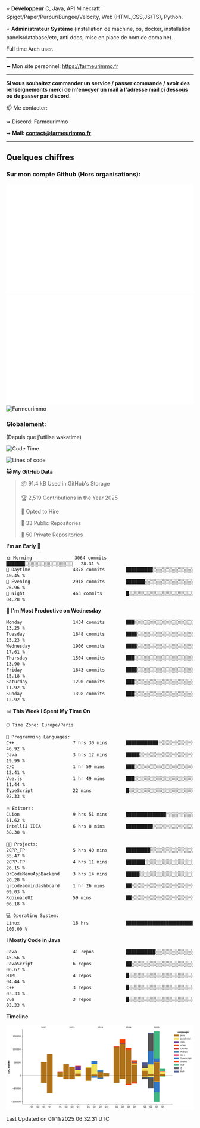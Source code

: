 ⭐ **Développeur** C, Java, API Minecraft : Spigot/Paper/Purpur/Bungee/Velocity, Web (HTML,CSS,JS/TS), Python.

⭐ **Administrateur Système** (installation de machine, os, docker, installation panels/database/etc, anti ddos, mise en place de nom de domaine).

Full time Arch user.

---

➥ Mon site personnel: https://farmeurimmo.fr

---

**Si vous souhaitez commander un service / passer commande / avoir des renseignements merci de m'envoyer un mail à l'adresse mail ci dessous ou de passer par discord.**

📫 Me contacter:
 
   ➥ Discord: Farmeurimmo
   
   ➥ **Mail: contact@farmeurimmo.fr**

---
## Quelques chiffres

### Sur mon compte Github (Hors organisations):

<a href="https://github.com/Farmeurimmo/github-stats">
<img src="https://github.com/Farmeurimmo/github-stats/blob/master/generated/overview.svg#gh-dark-mode-only" />
<img src="https://github.com/Farmeurimmo/github-stats/blob/master/generated/languages.svg#gh-dark-mode-only" />
</a>

<img src="https://komarev.com/ghpvc/?username=Farmeurimmo" alt="Farmeurimmo" />

### Globalement:

(Depuis que j'utilise wakatime)
<!--START_SECTION:waka-->
![Code Time](http://img.shields.io/badge/Code%20Time-2%2C542%20hrs%2056%20mins-blue)

![Lines of code](https://img.shields.io/badge/From%20Hello%20World%20I%27ve%20Written-1.2%20million%20lines%20of%20code-blue)

**🐱 My GitHub Data** 

> 📦 91.4 kB Used in GitHub's Storage 
 > 
> 🏆 2,519 Contributions in the Year 2025
 > 
> 💼 Opted to Hire
 > 
> 📜 33 Public Repositories 
 > 
> 🔑 50 Private Repositories 
 > 
**I'm an Early 🐤** 

```text
🌞 Morning                3064 commits        ███████░░░░░░░░░░░░░░░░░░   28.31 % 
🌆 Daytime                4378 commits        ██████████░░░░░░░░░░░░░░░   40.45 % 
🌃 Evening                2918 commits        ███████░░░░░░░░░░░░░░░░░░   26.96 % 
🌙 Night                  463 commits         █░░░░░░░░░░░░░░░░░░░░░░░░   04.28 % 
```
📅 **I'm Most Productive on Wednesday** 

```text
Monday                   1434 commits        ███░░░░░░░░░░░░░░░░░░░░░░   13.25 % 
Tuesday                  1648 commits        ████░░░░░░░░░░░░░░░░░░░░░   15.23 % 
Wednesday                1906 commits        ████░░░░░░░░░░░░░░░░░░░░░   17.61 % 
Thursday                 1504 commits        ███░░░░░░░░░░░░░░░░░░░░░░   13.90 % 
Friday                   1643 commits        ████░░░░░░░░░░░░░░░░░░░░░   15.18 % 
Saturday                 1290 commits        ███░░░░░░░░░░░░░░░░░░░░░░   11.92 % 
Sunday                   1398 commits        ███░░░░░░░░░░░░░░░░░░░░░░   12.92 % 
```


📊 **This Week I Spent My Time On** 

```text
🕑︎ Time Zone: Europe/Paris

💬 Programming Languages: 
C++                      7 hrs 30 mins       ████████████░░░░░░░░░░░░░   46.92 % 
Java                     3 hrs 12 mins       █████░░░░░░░░░░░░░░░░░░░░   19.99 % 
C/C                      1 hr 59 mins        ███░░░░░░░░░░░░░░░░░░░░░░   12.41 % 
Vue.js                   1 hr 49 mins        ███░░░░░░░░░░░░░░░░░░░░░░   11.44 % 
TypeScript               22 mins             █░░░░░░░░░░░░░░░░░░░░░░░░   02.33 % 

🔥 Editors: 
CLion                    9 hrs 51 mins       ███████████████░░░░░░░░░░   61.62 % 
IntelliJ IDEA            6 hrs 8 mins        ██████████░░░░░░░░░░░░░░░   38.38 % 

🐱‍💻 Projects: 
2CPP_TP                  5 hrs 40 mins       █████████░░░░░░░░░░░░░░░░   35.47 % 
2CPP-TP                  4 hrs 11 mins       ███████░░░░░░░░░░░░░░░░░░   26.15 % 
QrCodeMenuAppBackend     3 hrs 14 mins       █████░░░░░░░░░░░░░░░░░░░░   20.28 % 
qrcodeadmindashboard     1 hr 26 mins        ██░░░░░░░░░░░░░░░░░░░░░░░   09.03 % 
RobinaceUI               59 mins             ██░░░░░░░░░░░░░░░░░░░░░░░   06.18 % 

💻 Operating System: 
Linux                    16 hrs              █████████████████████████   100.00 % 
```

**I Mostly Code in Java** 

```text
Java                     41 repos            ███████████░░░░░░░░░░░░░░   45.56 % 
JavaScript               6 repos             ██░░░░░░░░░░░░░░░░░░░░░░░   06.67 % 
HTML                     4 repos             █░░░░░░░░░░░░░░░░░░░░░░░░   04.44 % 
C++                      3 repos             █░░░░░░░░░░░░░░░░░░░░░░░░   03.33 % 
Vue                      3 repos             █░░░░░░░░░░░░░░░░░░░░░░░░   03.33 % 
```



**Timeline**

![Lines of Code chart](https://raw.githubusercontent.com/Farmeurimmo/Farmeurimmo/main/assets/bar_graph.png)


 Last Updated on 01/11/2025 06:32:31 UTC
<!--END_SECTION:waka-->
